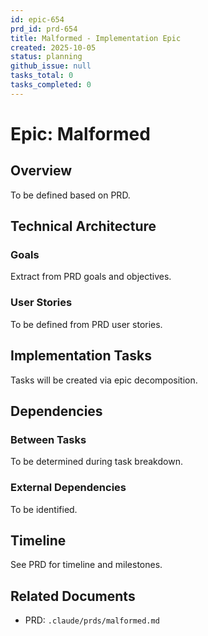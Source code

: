 ```yaml
---
id: epic-654
prd_id: prd-654
title: Malformed - Implementation Epic
created: 2025-10-05
status: planning
github_issue: null
tasks_total: 0
tasks_completed: 0
---
```

# Epic: Malformed

## Overview

To be defined based on PRD.

## Technical Architecture

### Goals
Extract from PRD goals and objectives.

### User Stories
To be defined from PRD user stories.

## Implementation Tasks

Tasks will be created via epic decomposition.

## Dependencies

### Between Tasks
To be determined during task breakdown.

### External Dependencies
To be identified.

## Timeline

See PRD for timeline and milestones.

## Related Documents

- PRD: `.claude/prds/malformed.md`
